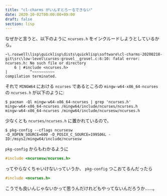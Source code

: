 ```yaml
---
title: "cl-charms がいんすとろーるできない"
date: 2020-10-02T00:00:00+09:00
draft: false
section: lisp
---
```


なぜかと言うと、以下のように `ncurses.h` をインクルードしようとしているから。

    ~\.roswell\lisp\quicklisp\dists\quicklisp\software\cl-charms-20200218-git\src\low-level\curses-grovel__grovel.c:6:10: fatal error: ncurses.h: No such file or directory
        6 | #include <ncurses.h>
    |          ^~~~~~~~~~~
    compilation terminated.

それで `MINGW64` における `ncurses` であるところの `mingw-w64-x86_64-ncurses` の `ncurses.h` が以下のように:

    $ pacman -Ql mingw-w64-x86_64-ncurses | grep 'ncurses.h'
    mingw-w64-x86_64-ncurses /mingw64/include/ncurses/ncurses.h
    mingw-w64-x86_64-ncurses /mingw64/include/ncursesw/ncurses.h

少なくとも `ncurses/ncurses.h` に置かれているので、

    $ pkg-config --cflags ncursesw
    -D_XOPEN_SOURCE=600 -D_POSIX_C_SOURCE=199506L -ID:/msys2/mingw64/include/ncursesw

`pkg-config` からもわかるように

``` c
#include <ncursesw/ncurses.h>
```

ってやらなくちゃいけないっていうか、 `pkg-config` つこおてるんだったら

``` c
#include <ncurses.h>
```

こうでも良いんじゃないかって思うんだけれどもやってないんだろうか......。